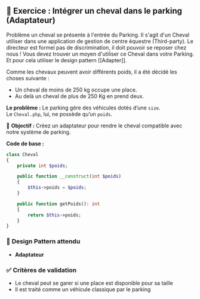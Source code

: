 ## 🐴 Exercice : Intégrer un cheval dans le parking (Adaptateur)

Problème un cheval se présente à l'entrée du Parking. 
Il s'agit d'un Cheval utiliser dans une application de gestion de centre équestre (Third-party). Le directeur est formel pas de discrimination, il doit pouvoir se reposer chez nous ! 
Vous devez trouver un moyen d'utiliser ce Cheval dans votre Parking. 
Et pour cela utiliser le design pattern [[Adapter]]. 

Comme les chevaux peuvent avoir différents poids, il a été décidé les choses suivante : 
- Un cheval de moins de 250 kg occupe une place. 
- Au delà un cheval de plus de 250 Kg en prend deux.  

**Le problème :** 
Le parking gère des véhicules dotés d’une `size`.  
Le `Cheval.php`, lui, ne possède qu’un `poids`.

🎯 **Objectif :** 
Créez un adaptateur pour rendre le cheval compatible avec notre système de parking.

**Code de base :**
```php
class Cheval
{
    private int $poids;

    public function __construct(int $poids)
    {
        $this->poids = $poids;
    }

    public function getPoids(): int
    {
        return $this->poids;
    }
}
```

### 🧠 **Design Pattern attendu**
- **Adaptateur**

### ✅ **Critères de validation**
- Le cheval peut se garer si une place est disponible pour sa taille
- Il est traité comme un véhicule classique par le parking

